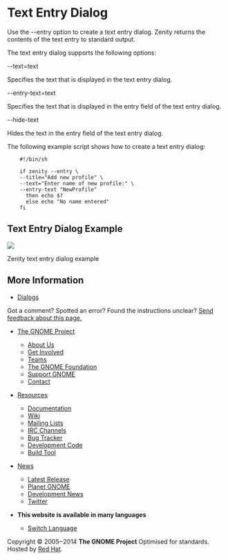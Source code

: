 # Text Entry Dialog

Use the \--entry option to create a text entry dialog. Zenity returns the contents of the text entry to standard output.

The text entry dialog supports the following options:

\--text=text


Specifies the text that is displayed in the text entry dialog.

\--entry-text=text


Specifies the text that is displayed in the entry field of the text entry dialog.

\--hide-text


Hides the text in the entry field of the text entry dialog.

The following example script shows how to create a text entry dialog:
```
    #!/bin/sh

    if zenity --entry \
    --title="Add new profile" \
    --text="Enter name of new profile:" \
    --entry-text "NewProfile"
      then echo $?
      else echo "No name entered"
    fi
```

[](entry.html.en#)

## Text Entry Dialog Example

![](figures/zenity-entry-screenshot.png)

Zenity text entry dialog example

## More Information

  * [Dialogs](https://help.gnome.org/users/zenity/stable/index.html.en#dialogs "Dialogs")



Got a comment? Spotted an error? Found the instructions unclear? [Send feedback about this page.](mailto:docs-feedback@gnome.org?subject=Feedback%20on%20users/zenity/3.32/entry.page)

  * [The GNOME Project](https://www.gnome.org/)
    * [About Us](https://www.gnome.org/about/)
    * [Get Involved](https://www.gnome.org/get-involved/)
    * [Teams](https://www.gnome.org/teams/)
    * [The GNOME Foundation](https://foundation.gnome.org)
    * [Support GNOME](https://www.gnome.org/support-gnome/)
    * [Contact](https://www.gnome.org/contact/)



  * [Resources](entry.html.en#)
    * [Documentation](https://help.gnome.org)
    * [Wiki](https://wiki.gnome.org)
    * [Mailing Lists](https://mail.gnome.org/mailman/listinfo)
    * [IRC Channels](https://wiki.gnome.org/GnomeIrcChannels)
    * [Bug Tracker](https://gitlab.gnome.org/)
    * [Development Code](https://gitlab.gnome.org/)
    * [Build Tool](https://wiki.gnome.org/Jhbuild)



  * [News](http://www.gnome.org/news/)
    * [Latest Release](https://www.gnome.org/start/stable)
    * [Planet GNOME](https://planet.gnome.org)
    * [Development News](https://news.gnome.org)
    * [Twitter](https://twitter.com/gnome)



  * **This website is available in many languages**
    * [Switch Language](https://help.gnome.org/languages "Switching Language")



Copyright © 2005‒2014 **The GNOME Project**
Optimised for standards. Hosted by [Red Hat](http://redhat.com).
